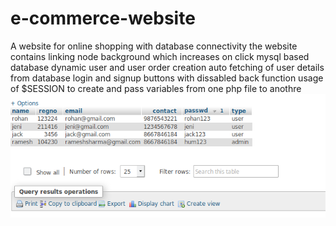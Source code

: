 # e-commerce-website
A website for online shopping with database connectivity
the website contains linking node background which increases on click
mysql based database
dynamic user and user order creation
auto fetching of user details from database
login and signup buttons with dissabled back function 
usage of $SESSION to create and pass variables from one php file to anothre
![alt text](https://github.com/livinghumanz/e-commerce-website/blob/master/images/afterupdate)


